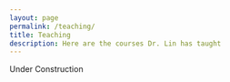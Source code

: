 ```yaml
---
layout: page
permalink: /teaching/
title: Teaching
description: Here are the courses Dr. Lin has taught
---
```


Under Construction
